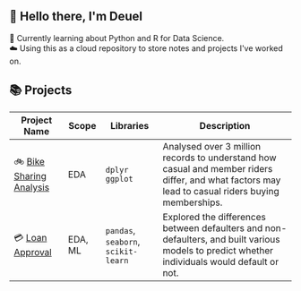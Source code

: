 ## 🐼 Hello there, I'm Deuel

📝 Currently learning about Python and R for Data Science.  
☁️ Using this as a cloud repository to store notes and projects I've worked on.

## 📚 Projects
| Project Name | Scope | Libraries | Description |
|---|---|---|---|
| 🚲 [Bike Sharing Analysis](https://htmlpreview.github.io/?https://github.com/Deuellau/Projects/blob/main/Google%20Capstone%20(Bike)/Google-Capstone-Bike.html) | EDA | `dplyr` `ggplot` | Analysed over 3 million records to understand how casual and member riders differ, and what factors may lead to casual riders buying memberships.|
|💳 [Loan Approval](https://github.com/Deuellau/Projects/tree/main/Loan%20Approval) | EDA, ML | `pandas`, `seaborn`, `scikit-learn` | Explored the differences between defaulters and non-defaulters, and built various models to predict whether individuals would default or not. |
<br>
